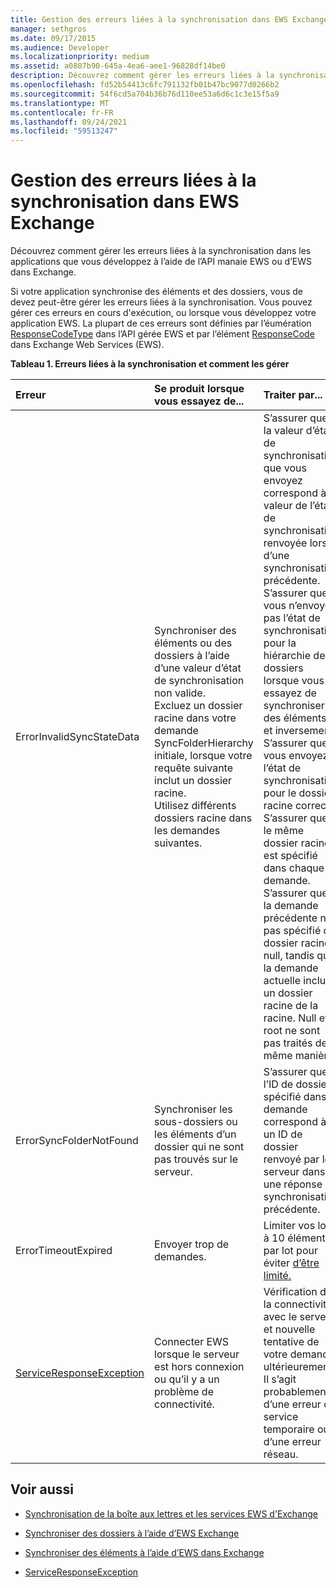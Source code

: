 ```yaml
---
title: Gestion des erreurs liées à la synchronisation dans EWS Exchange
manager: sethgros
ms.date: 09/17/2015
ms.audience: Developer
ms.localizationpriority: medium
ms.assetid: a0807b90-645a-4ea6-aee1-96828df14be0
description: Découvrez comment gérer les erreurs liées à la synchronisation dans les applications que vous développez à l’aide de l’API manaie EWS ou d’EWS dans Exchange.
ms.openlocfilehash: fd52b54413c6fc791132fb01b47bc9077d0266b2
ms.sourcegitcommit: 54f6cd5a704b36b76d110ee53a6d6c1c3e15f5a9
ms.translationtype: MT
ms.contentlocale: fr-FR
ms.lasthandoff: 09/24/2021
ms.locfileid: "59513247"
---
```

# <a name="handling-synchronization-related-errors-in-ews-in-exchange"></a>Gestion des erreurs liées à la synchronisation dans EWS Exchange

Découvrez comment gérer les erreurs liées à la synchronisation dans les applications que vous développez à l’aide de l’API manaie EWS ou d’EWS dans Exchange.
  
Si votre application synchronise des éléments et des dossiers, vous de devez peut-être gérer les erreurs liées à la synchronisation. Vous pouvez gérer ces erreurs en cours d'exécution, ou lorsque vous développez votre application EWS. La plupart de ces erreurs sont définies par l’éumération [ResponseCodeType](https://msdn.microsoft.com/library/exchangewebservices.responsecodetype%28v=exchg.80%29.aspx) dans l’API gérée EWS et par l’élément [ResponseCode](https://msdn.microsoft.com/library/aa580757%28v=exchg.150%29.aspx) dans Exchange Web Services (EWS). 
  
**Tableau 1. Erreurs liées à la synchronisation et comment les gérer**

|**Erreur**|**Se produit lorsque vous essayez de...**|**Traiter par...**|
|:-----|:-----|:-----|
|ErrorInvalidSyncStateData  <br/> | Synchroniser des éléments ou des dossiers à l’aide d’une valeur d’état de synchronisation non valide.  <br/>  Excluez un dossier racine dans votre demande SyncFolderHierarchy initiale, lorsque votre requête suivante inclut un dossier racine.  <br/>  Utilisez différents dossiers racine dans les demandes suivantes.  <br/> | S’assurer que la valeur d’état de synchronisation que vous envoyez correspond à la valeur de l’état de synchronisation renvoyée lors d’une synchronisation précédente.  <br/>  S’assurer que vous n’envoyez pas l’état de synchronisation pour la hiérarchie de dossiers lorsque vous essayez de synchroniser des éléments, et inversement.  <br/>  S’assurer que vous envoyez l’état de synchronisation pour le dossier racine correct.  <br/>  S’assurer que le même dossier racine est spécifié dans chaque demande.  <br/>  S’assurer que la demande précédente n’a pas spécifié de dossier racine null, tandis que la demande actuelle inclut un dossier racine de la racine. Null et root ne sont pas traités de la même manière.  <br/> |
|ErrorSyncFolderNotFound  <br/> |Synchroniser les sous-dossiers ou les éléments d’un dossier qui ne sont pas trouvés sur le serveur.  <br/> |S’assurer que l’ID de dossier spécifié dans la demande correspond à un ID de dossier renvoyé par le serveur dans une réponse de synchronisation précédente.  <br/> |
|ErrorTimeoutExpired  <br/> |Envoyer trop de demandes.  <br/> |Limiter vos lots à 10 éléments par lot pour éviter [d’être limité.](ews-throttling-in-exchange.md)  <br/> |
|[ServiceResponseException](https://msdn.microsoft.com/library/microsoft.exchange.webservices.data.serviceresponseexception%28v=exchg.80%29.aspx) <br/> |Connecter EWS lorsque le serveur est hors connexion ou qu’il y a un problème de connectivité.  <br/> |Vérification de la connectivité avec le serveur et nouvelle tentative de votre demande ultérieurement. Il s’agit probablement d’une erreur de service temporaire ou d’une erreur réseau.  <br/> |
   
## <a name="see-also"></a>Voir aussi


- [Synchronisation de la boîte aux lettres et les services EWS d'Exchange](mailbox-synchronization-and-ews-in-exchange.md)
    
- [Synchroniser des dossiers à l’aide d’EWS Exchange](how-to-synchronize-folders-by-using-ews-in-exchange.md)
    
- [Synchroniser des éléments à l’aide d’EWS dans Exchange](how-to-synchronize-items-by-using-ews-in-exchange.md)
    
- [ServiceResponseException](https://msdn.microsoft.com/library/microsoft.exchange.webservices.data.serviceresponseexception%28v=exchg.80%29.aspx)
    

